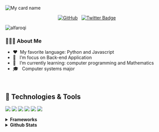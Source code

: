 ![My card name](https://cardivo.vercel.app/api?name=Alfaroqi&description=Hi,%20i%27m%20a%20Junior%20Back%20End%20developer%20and%20i%27m%2023%20y.o.%20Nice%20to%20meet%20you%20%F0%9F%91%8B&image=https://avatars.githubusercontent.com/u/54241460?v=4&backgroundColor=%23fbfbfb&instagram=alfaroqi&linkedin=Muhammad%20Khutub%20Alfaroqi&github=alfaroqi&pattern=floatingCogs&colorPattern=%23eaeaea)
<div align='center'>


&nbsp; [![GitHub](https://img.shields.io/github/followers/alfaroqi?label=Follow%20Me%21%21&style=for-the-badge&logo=Github)](https://github.com/alfaroqi?tab=followers)
&nbsp; [![Twitter Badge](https://img.shields.io/badge/-Twitter-e4405f?style=for-the-badge&logo=Twitter&logoColor=white)](https://twitter.com/Haikii6)
<p align=left> <img src=https://komarev.com/ghpvc/?username=alfaroqi alt=alfaroqi /> </p>
	
</div>
<h3> 👨🏻‍💻 About Me </h3>

- :heart:&nbsp; My favorite language: Python and Javascript
- 🔭 &nbsp; I’m focus on Back-end Application
- 🌱 &nbsp; I’m currently learning: computer programming and Mathematics
- 🎓 &nbsp; Computer systems major

<br/>

## 🔧 Technologies & Tools
![](https://img.shields.io/badge/OS-Linux-informational?style=flat&logo=linux&logoColor=white&color=2bbc8a)
![](https://img.shields.io/badge/OS-Windows-informational?style=flat&logo=windows&logoColor=white&color=2bbc8a)
![](https://img.shields.io/badge/vscode-IDE-informational?style=flat&logo=visualstudiocode&logoColor=white&color=2bbc8a)
![](https://img.shields.io/badge/Code-Python-informational?style=flat&logo=python&logoColor=white&color=2bbc8a)
![](https://img.shields.io/badge/Code-JavaScript-informational?style=flat&logo=javascript&logoColor=white&color=2bbc8a)
![](https://img.shields.io/badge/HTML-informational?style=flat&logo=html5&logoColor=white&color=2bbc8a)



<details>
	<summary><b>Frameworks</b></summary>
	<ul>
		<code><img height="25" width="25" src="https://static.djangoproject.com/img/favicon.6dbf28c0650e.ico" alt="django" /></code>
		<code><img height="25" src="https://raw.githubusercontent.com/github/explore/80688e429a7d4ef2fca1e82350fe8e3517d3494d/topics/bootstrap/bootstrap.png" alt="bootstrap" /></code>
	</ul>
</details>

<details>	
	<summary><b>Github Stats</b></summary>
	<br/>
	<img height="180em" src="https://github-readme-stats.vercel.app/api?username=alfaroqi&show_icons=true&hide_border=true&theme=cobalt" />
</details>

<br>
